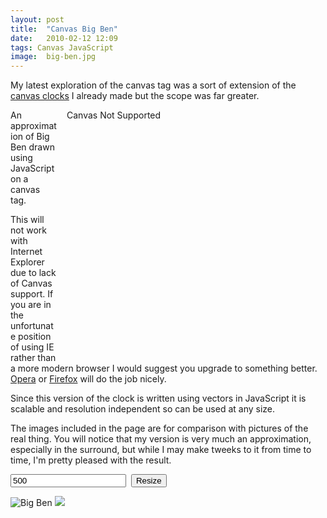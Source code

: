 ```yaml
---
layout: post
title:  "Canvas Big Ben"
date:   2010-02-12 12:09
tags: Canvas JavaScript
image:  big-ben.jpg
---
```

My latest exploration of the canvas tag was a sort of extension of the [canvas clocks](/code/canvas-clocks) I already made but the scope was far greater.

<script type="text/javascript" src="/js/utils.js"></script>
<script type="text/javascript" src="/js/canvastext.js"></script>
<script type="text/javascript" src="/js/dsClock.js"></script>
<script type="text/javascript">
function BigBenBezel() {
  edge = 5;
  smlArc = Math.PI/7.45;
  subR = 20.6; // Circle with the square in
  smlR = 10.2; // Arcs touching circle above
  innR = 10.6; // Smal half circles inside subR
  this.c.strokeStyle = this.c.fillStyle = this.colGold;
  this.c.lineWidth = 3;
  this.c.beginPath();
  this.c.arc(0, 0, this.clkSize, 0, this.fullCircle, false);
  this.c.moveTo(this.clkSize * -1, this.clkSize * -1);
  this.c.lineTo(this.clkSize * -1, this.clkSize);
  this.c.lineTo(this.clkSize, this.clkSize);
  this.c.lineTo(this.clkSize, this.clkSize * -1);
  this.c.closePath();
  this.c.stroke();
  this.c.lineWidth = 1;
  for (i = 0; i < 360; i += 90) {
    this.c.beginPath();
    this.c.moveTo(55, this.clkSize - edge);
    this.c.lineTo(this.clkSize - edge, this.clkSize - edge);
    this.c.lineTo(this.clkSize - edge, 55);
    this.c.stroke();
    this.c.beginPath();
    this.c.arc(0, 0, this.clkSize + edge,
               (Math.PI/4) + smlArc, (Math.PI/4) - smlArc, true);
    this.c.stroke();
    this.c.beginPath();
    this.c.arc(this.clkSize - edge - subR, this.clkSize - subR - edge,
	subR, 0, this.fullCircle, true);
    this.c.stroke();
    this.c.beginPath();
    this.c.arc(this.clkSize - edge - smlR,
	this.clkSize - smlR - edge - (subR * 1.9),
	smlR, Math.PI * 1.2, 0, true);
    this.c.stroke();
    this.c.beginPath();
    this.c.arc(this.clkSize - edge - smlR - (subR * 1.9),
	this.clkSize - smlR - edge,
	smlR, Math.PI * 1.3, Math.PI/2, false);
    this.c.stroke();
    this.c.save();
    this.c.translate(this.clkSize - subR - edge, this.clkSize - subR - edge);
    for (circ = 0; circ < 4; circ++) {
      this.c.beginPath();
      this.c.arc(subR-innR, 0, innR, Math.PI/2, Math.PI * 1.5, true);
      this.c.stroke();
      this.c.beginPath();
      this.c.arc(subR-innR, 0, 2, 0, this.fullCircle, true);
      this.c.fill();
      this.c.rotate(Math.PI/2);
    }
    this.c.restore();
    this.c.beginPath();
    this.c.moveTo(this.clkSize-subR-edge - (subR-innR),
                  this.clkSize-subR-edge - (subR-innR));
    this.c.lineTo(this.clkSize-subR-edge + (subR-innR),
                  this.clkSize-subR-edge - (subR-innR));
    this.c.lineTo(this.clkSize-subR-edge + (subR-innR),
                  this.clkSize-subR-edge + (subR-innR));
    this.c.lineTo(this.clkSize-subR-edge - (subR-innR),
                  this.clkSize-subR-edge + (subR-innR));
    this.c.closePath();
    this.c.fill();
    this.c.rotate(this.DegToRad(90));
  }
}

var numeralWidth = 1;
function DrawNumeralI(x) {
  var i = this.numIn * -1;
  var o = (this.numOut-1)* -1;
  this.c.beginPath();
  this.c.moveTo(x - numeralWidth, o);
  this.c.lineTo(x - (numeralWidth * 2.5), o + (numeralWidth * 2));
  this.c.lineTo(x - (numeralWidth * 1.5), o + (numeralWidth * 3));
  this.c.lineTo(x - (numeralWidth * 1.5), i - (numeralWidth * 3));
  this.c.lineTo(x - (numeralWidth * 2.5), i - (numeralWidth * 2));
  this.c.lineTo(x - (numeralWidth * 0.5), i);
  this.c.lineTo(x + (numeralWidth * 0.5), i);
  this.c.lineTo(x + (numeralWidth * 2.5), i - (numeralWidth * 2));
  this.c.lineTo(x + (numeralWidth * 1.5), i - (numeralWidth * 3));
  this.c.lineTo(x + (numeralWidth * 1.5), o + (numeralWidth * 3));
  this.c.lineTo(x + (numeralWidth * 2.5), o + (numeralWidth * 2));
  this.c.lineTo(x + numeralWidth, o);
  this.c.closePath();
  this.c.fill();
}
function DrawNumeralV(x) {
  var i = this.numIn * -1;
  var o = (this.numOut-1)* -1;
  var n = numeralWidth;
  this.c.beginPath();
  this.c.moveTo(x-(n*2), o);
  this.c.lineTo(x-(n*4), o+(n*2));
  this.c.lineTo(x-(n*3), o+(n*3));
  this.c.lineTo(x-(n*3), i-(n*3));
  this.c.lineTo(x-n, i);
  this.c.lineTo(x+(n*4), i-(n*4));
  this.c.lineTo(x+(n*4), o+(n*2));
  this.c.lineTo(x+(n*2), o);
  this.c.lineTo(x, o+(n*2));
  this.c.lineTo(x+n, o+(n*3));
  this.c.lineTo(x+n, i-(n*3));
  this.c.lineTo(x, i-(n*5));
  this.c.lineTo(x, o+(n*2));
  this.c.lineTo(x-n, o);
  this.c.closePath();
  this.c.fill();
}
function DrawNumeralX(x) {
  var i = this.numIn * -1;
  var o = (this.numOut-1)* -1;
  var n = numeralWidth;
  var m = (((this.numOut + i) /2) + this.numIn) * -1;

  this.c.beginPath();
  this.c.moveTo(x, o);
  this.c.lineTo(x+(n*2), o+(n*2));
  this.c.lineTo(x+(n*4), o);
  this.c.lineTo(x+(n*6), o+(n*2));
  this.c.lineTo(x+(n*4), o+(n*4));
  this.c.lineTo(x+(n*2), o+(n*2));
  this.c.lineTo(x+(n*2), m-(n*2));
  this.c.lineTo(x+(n*6), m-(n*2));
  this.c.lineTo(x+(n*5), m+n);
  this.c.lineTo(x+(n*2), m+n);
  this.c.lineTo(x+(n*2), i-(n*5));
  this.c.lineTo(x+(n*5), i-(n*2));
  this.c.lineTo(x+(n*6), i-(n*2));
  this.c.lineTo(x+(n*3), i);
  this.c.lineTo(x+n, i-(n*2));
  this.c.lineTo(x-(n), i);
  this.c.lineTo(x-(n*5), i-(n*2));
  this.c.lineTo(x-(n*3), i-(n*2));
  this.c.lineTo(x-n, i-(n*4));
  this.c.lineTo(x-n, m+n);
  this.c.lineTo(x-(n*5), m+n);
  this.c.lineTo(x-(n*3), m-(n*3));
  this.c.lineTo(x-n, m-(n*2));
  this.c.lineTo(x-n, o+(n*3));
  this.c.lineTo(x-(n*3),o+(n*3));
  this.c.closePath();
  this.c.fill();
  this.c.save();
  this.c.lineWidth = 0.5;
  this.c.beginPath();
  this.c.moveTo(x+(n*5)-0.5, m+n);
  this.c.lineTo(x+(n*5)-1, m+(n*6));
  this.c.lineTo(x+(n*5)-0.5, m+(n*6));
  this.c.lineTo(x+(n*5)-0.5, m+(n*5));
  this.c.stroke();
  this.c.restore();
}
function DrawNumeral(n) {
  this.c.save();
  this.c.strokeStyle = this.colBlack;
  this.c.fillStyle = this.colBlack;
  this.c.lineWidth = 2;
  switch(n) {
  case '1':
    this.DrawNumeralI(0);
    break;
  case '2':
    this.DrawNumeralI(numeralWidth * -2);
    this.DrawNumeralI(numeralWidth * 2);
    break;
  case '3':
    this.DrawNumeralI(numeralWidth * -4);
    this.DrawNumeralI(0);
    this.DrawNumeralI(numeralWidth * 4);
    break;
  case '4':
    this.DrawNumeralI(numeralWidth * -4);
    this.DrawNumeralV(numeralWidth * 2);
    break;
  case '5':
    this.DrawNumeralV(0);
    break;
  case '6':
    this.DrawNumeralV(numeralWidth * -2.5);
    this.DrawNumeralI(numeralWidth * 4);
    break;
  case '7':
    this.DrawNumeralV(numeralWidth * -4.5);
    this.DrawNumeralI(numeralWidth * 2);
    this.DrawNumeralI(numeralWidth * 6);
    break;
  case '8':
    this.DrawNumeralV(numeralWidth * -7);
    this.DrawNumeralI(numeralWidth * -0.5);
    this.DrawNumeralI(numeralWidth * 3.5);
    this.DrawNumeralI(numeralWidth * 7.5);
    break;
  case '9':
    this.DrawNumeralI(numeralWidth * -5);
    this.DrawNumeralX(numeralWidth * 2);
    break;    
  case '10':
    this.DrawNumeralX(0);
    break;
  case '11':
    this.DrawNumeralX(numeralWidth * -3);
    this.DrawNumeralI(numeralWidth * 5);
    break;
  case '12':
    this.DrawNumeralX(numeralWidth * -5);
    this.DrawNumeralI(numeralWidth * 3);
    this.DrawNumeralI(numeralWidth * 7);
    break;
  }
  this.c.restore();
}

function DrawGoldLeaf() {
  /* Gold leaf in middle of dial */
  gInnRad = 3.5;
  gMidLine = this.clkMid-40;
  this.c.lineWidth = 1;
  this.c.strokeStyle = this.colGold;
  for (i = 0; i < 24; i++) {
    this.c.beginPath();
    this.c.moveTo(-12, this.clkMid-25);
    this.c.lineTo(0, this.clkMid-2);
    this.c.lineTo( 12, this.clkMid-25);
    this.c.stroke();
    if (i % 2 == 0) {
      this.c.beginPath();
      this.c.moveTo(0, gMidLine);
      this.c.lineTo(0, this.clkMid-23);
      this.c.moveTo(0, gMidLine);
      this.c.bezierCurveTo(0, gMidLine+8,-12, this.clkMid-32,
             -12, this.clkMid-25);
      this.c.moveTo(0, gMidLine);
      this.c.bezierCurveTo(0, gMidLine+8, 12, this.clkMid-32,
              12, this.clkMid-25);
      this.c.stroke();
    } else {
      this.c.beginPath();
      this.c.arc(0, gInnRad * 3.8, gInnRad, 0, this.fullCircle, true);
      this.c.stroke();
      this.c.beginPath();
      this.c.moveTo(gInnRad * 2.3, gMidLine-1);
      this.c.bezierCurveTo(gInnRad * 1.1, gMidLine,
             0, gInnRad * 6, 0, gInnRad * 4.8);
      this.c.moveTo(gInnRad *-2.3, gMidLine-1);
      this.c.bezierCurveTo(gInnRad *-1.1, gMidLine,
             0, gInnRad * 6, 0, gInnRad * 4.8);
      this.c.stroke();
    }
    this.c.rotate(this.DegToRad(15));
  }
}

function DrawGreyBars() {
  /* Outer Grey bars */
  this.c.save();
  this.c.strokeStyle = this.colGrey;
  this.c.lineWidth = 1;
  for (i = 0; i < 36; i++) {
    if (i % 3 != 0) {
      this.c.beginPath();
      this.c.moveTo(0, this.clkInner);
      this.c.lineTo(0, this.clkInner-this.railSpace);
      this.c.moveTo(0, this.numOut + this.railSpace);
      this.c.lineTo(0, this.numOut);
      this.c.stroke();
    }
    this.c.rotate(this.DegToRad(10));
  }
  /* Inner grey bars under numerals */
  for (iNum = 0; iNum < 48; iNum++) {
    if (iNum % 4 == 0) {
      number = iNum/4;
      if (number == 0) number = 12;
      this.DrawNumeral(number + '');
    } else {
      this.c.beginPath();
      this.c.moveTo(0, this.numOut);
      this.c.lineTo(0, this.numIn);
      this.c.stroke();
    }
    if (iNum % 4 == 2) {
      this.c.save();
      this.c.beginPath();
      this.c.strokeStyle = this.colBlack;
      this.c.moveTo(0, this.clkMid);
      this.c.lineTo(0, this.numIn);
      this.c.stroke();
      this.c.restore();
    }
    this.c.rotate(this.DegToRad(7.5));
  }
  this.c.restore();
}
function BigBenBackground() {
  this.c.fillStyle = this.colWhite;
  this.c.beginPath();// Clear background to white
  this.c.arc(0, 0, this.clkInner, 0, this.fullCircle, false);
  this.c.fill();

  this.DrawGreyBars();
  this.DrawGoldLeaf();

  this.c.lineWidth = 1;
  this.c.strokeStyle = this.colBlack;
  this.c.fillStyle = this.colBlack;

  this.c.beginPath();// inner circle around numerals
  this.c.arc(0, 0, this.numIn, 0, this.fullCircle, false);
  this.c.stroke();

  this.c.lineWidth = 3;
  this.c.beginPath();// Outer circle around numerals
  this.c.arc(0, 0, this.numOut, 0, this.fullCircle, false);
  this.c.stroke();

  this.c.beginPath();// Circle around gold leaf
  this.c.arc(0, 0, this.clkMid, 0, this.fullCircle, false);
  this.c.stroke();

  this.DrawRailDetails();

  this.c.beginPath();// Central circle over hands
  this.c.arc(0, 0, 10, 0, this.fullCircle, true);
  this.c.fill();
}
function DrawRailDetails() {
  this.c.save();
  this.c.lineWidth = 2;
  this.c.beginPath();  // Both Rails
  this.c.arc(0, 0, this.clkInner-this.railSpace, 0, this.fullCircle, false);
  this.c.arc(0, 0, this.numOut + this.railSpace, 0, this.fullCircle, false);
  this.c.stroke();
  midRail = this.clkInner - ((this.clkInner-this.numOut)/2);
  for (i = 0; i < 60; i++) {
    this.c.beginPath();
    this.c.moveTo(0, this.clkInner - this.railSpace);
    if (i % 5 == 0) { // Big lines at number positions over rails
      this.c.beginPath();
      this.c.lineWidth = 4;
      this.c.moveTo(0, this.clkInner);
      this.c.lineTo(0, this.numOut);
      this.c.moveTo(0, this.numIn);
      this.c.lineTo(0, this.clkMid);
      this.c.stroke();
      this.c.beginPath();
      this.c.arc(0, this.clkInner - (this.railSpace/2),
                 this.railSpace/2, 0, this.fullCircle, true);
      this.c.fill();
      this.c.beginPath();
      this.c.arc(0, this.numOut + (this.railSpace/2),
                 this.railSpace/2, 0, this.fullCircle, true);
      this.c.fill();
      this.c.beginPath();
      this.c.lineWidth = 2;
      this.c.arc(0, 0, midRail, 0-(Math.PI/45), Math.PI/45, false);
      this.c.stroke();
      this.c.save();
      this.c.rotate(0-(Math.PI/45));
      this.c.beginPath();
      this.c.arc(0, midRail, 2, 0, this.fullCircle, true);
      this.c.fill();
      this.c.restore();
      this.c.save();
      this.c.rotate(Math.PI/45);
      this.c.beginPath();
      this.c.arc(0, midRail, 2, 0, this.fullCircle, true);
      this.c.fill();
      this.c.restore();
    } else { // Little lines joining rails
      this.c.arc(0, this.clkInner - this.railSpace,
                 2, Math.PI/2, Math.PI*2.5, false);
      this.c.arc(0, this.numOut + this.railSpace,
	         2, Math.PI/2, Math.PI*2.5, false);
      this.c.fill();
      this.c.beginPath();
      this.c.lineWidth = 2;
      this.c.moveTo(0, this.clkInner-this.railSpace);
      this.c.lineTo(0, this.numOut + this.railSpace);
      this.c.stroke();
    }
    this.c.rotate(this.DegToRad(6));
  }
  this.c.restore();
}

function BigBenMinutes() {
  end = (this.clkMid/2) * -1;
  this.c.strokeStyle = this.colBlack;
  this.c.beginPath();
  this.c.moveTo(2, this.clkInner);
  this.c.lineTo(4, -5);
  this.c.bezierCurveTo(7, end+25, 2, end+12, 9.5, end+7);
  this.c.lineTo(10, end+5);
  this.c.bezierCurveTo(0, end+2, 0, end, 0, end);
  this.c.bezierCurveTo(0, end, 0, end+2, -10, end+5);
  this.c.lineTo(-9.5, end+7);
  this.c.bezierCurveTo(-2, end+12, -7, end+25, -4,-5);
  this.c.lineTo(-2, this.clkInner);
  this.c.closePath();
  this.c.fill();
  this.c.beginPath();
  this.c.fillStyle = '#333';
  this.c.arc(0, 0, 2, 0, this.fullCircle, true);
  this.c.fill();
}
function BigBenHours() {
  this.c.save();
  var m = this.clkMid
  var srtX = 0;
  var srtY = m-2;
  var arCurves = [
  [ 2.5,  m-4.5,srtX,srtY,2.5,  m-4.5],
  [-2,  m-9, 12, m-17, 12, m-22],
  [  12, m-28,  8, m-28,  4, m-28],
  [   4,   17,  4,   20,  9,   17],// Big bump
  [   4,   14,  4,   10,  4,   -5],// Tail
  [   4,  -17,  7,  -16,  7,  -21],
  [   7,  -26,  3,  -26,  0,  -28],
  ];
  this.c.fillStyle = this.colBlack;
  this.c.beginPath();
  this.c.moveTo(srtX, srtY);
  cnt = 0;
  for (b in arCurves) {
    c = arCurves[b];
    this.c.bezierCurveTo(c[0], c[1], c[2], c[3], c[4], c[5]);
    cnt++;
  }
  while (cnt > 0) {
    var x, y;
    cnt--;
    c = arCurves[cnt];
    d = arCurves[cnt-1];
    if (cnt == 0) {
      x = srtX;
      y = srtY;
    } else {
      x = d[4];
      y = d[5];
    }
    this.c.bezierCurveTo(c[2] * -1, c[3],
                         c[0] * -1, c[1],
                            x * -1, y  );
  }
  this.c.closePath();
  this.c.fill();
  this.c.restore();

  this.c.beginPath(); // Little bump on hour hand
  this.c.moveTo(4,27);
  this.c.arc( 3.5, 27, 1.5, 0, this.fullCircle, true);
  this.c.moveTo(-4, 27);
  this.c.arc(-3.5, 27, 1.5, 0, this.fullCircle, true);
  this.c.fill();

  var arLines = [ [10.2,51],  [6.5,55],  [3,59] ];
  var yLen = 2;
  this.c.lineWidth = 1.5;
  for (s in arLines) {
    p = arLines[s];
    this.c.beginPath()
    this.c.moveTo(p[0], p[1]);
    this.c.lineTo(p[0], p[1] + yLen);
    this.c.moveTo(p[0] * -1, p[1]);
    this.c.lineTo(p[0] * -1, p[1] + yLen);
    this.c.stroke();
  }
}
function BigBenInit(clk) {
  clk.colGold = '#C90';
  clk.colGrey = '#aaa';
  clk.colBg = clk.colWhite
  clk.clkBezel = 10;
  clk.clkInner = clk.clkSize - clk.clkBezel;
  clk.clkMid = clk.clkInner / 2;
  clk.numIn  = clk.clkMid + 5;
  clk.numOut = clk.clkInner * 0.8;
  clk.railSpace = 7;
  clk.DrawBezel = BigBenBezel;
  clk.DrawBackground = BigBenBackground;
  clk.DrawMinutes = BigBenMinutes;
  clk.DrawHours = BigBenHours;
  clk.DrawSeconds = clk.DrawDay = clk.DrawDate = null;
  clk.DrawGoldLeaf = DrawGoldLeaf;
  clk.DrawRailDetails = DrawRailDetails;
  clk.DrawGreyBars = DrawGreyBars;
  clk.DrawNumeral = DrawNumeral;
  clk.DrawNumeralI = DrawNumeralI;
  clk.DrawNumeralV = DrawNumeralV;
  clk.DrawNumeralX = DrawNumeralX;
  clk.Frequency = 60;
  clk.DrawBackground();
  clk.Start();
}

function init() {
  BigBenInit(new dsClock(getObj('clock')));
}

function doResize() {
  var ns = getObj('txtSize').value + "px";
  var s = getObj('clock').style;
  s.width = ns;
  s.height = ns;
  BigBenInit(new dsClock(getObj('clock')));
  return false;
}

</script>

<canvas id="clock" height="300" style="margin: 0px 1em; float: right; width: 400px; height: 400px;">Canvas Not Supported</canvas>

An approximation of Big Ben drawn using JavaScript on a canvas tag.

This will not work with Internet Explorer due to lack of Canvas support. If you are in the unfortunate position of using IE rather than a more modern browser I would suggest you upgrade to something better. [Opera](http://www.opera.com) or [Firefox](http://www.getfirefox.com) will do the job nicely.

Since this version of the clock is written using vectors in JavaScript it is scalable and resolution independent so can be used at any size.

The images included in the page are for comparison with pictures of the real thing. You will notice that my version is very much an approximation, especially in the surround, but while I may make tweeks to it from time to time, I'm pretty pleased with the result.

<form target="./" onsubmit="return doResize();" style="width: 300px; max-width: 100%">
<input type="text" id="txtSize" value="500" />&nbsp;
<input type="submit" value="Resize" />
</form>

<script type="text/javascript">init();</script>

<img src="http://farm1.static.flickr.com/6/7409602_810da3ef24.jpg" alt="Big Ben" />
<img src="http://upload.wikimedia.org/wikipedia/commons/a/aa/Big.ben.scaled.arp.750pix.jpg" />

